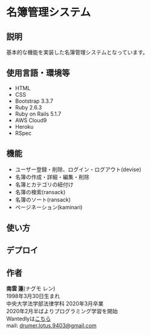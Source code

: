 # 名簿管理システム

## 説明
基本的な機能を実装した名簿管理システムとなっています。

## 使用言語・環境等
- HTML
- CSS
- Bootstrap 3.3.7
- Ruby 2.6.3
- Ruby on Rails 5.1.7
- AWS Cloud9
- Heroku
- RSpec

## 機能
- ユーザー登録・削除、ログイン・ログアウト(devise)
- 名簿の作成・詳細・編集・削除
- 名簿とカテゴリの紐付け
- 名簿の検索(ransack)
- 名簿のソート(ransack)
- ページネーション(kaminari)

## 使い方

## デプロイ

## 作者
**南雲 蓮**(ナグモ レン)  
1998年3月30日生まれ  
中央大学法学部法律学科 2020年3月卒業  
2020年2月半ばよりプログラミング学習を開始  
Wantedlyは[こちら](https://www.wantedly.com/users/121193001)  
mail: drumer.lotus.9403@gmail.com  